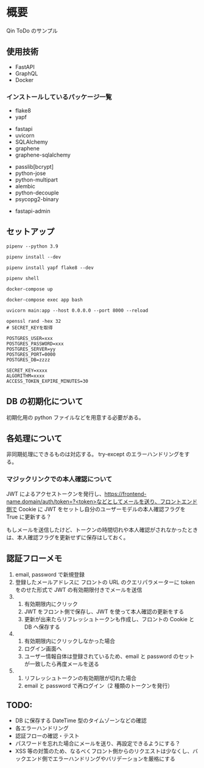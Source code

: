 # 概要

Qin ToDo のサンプル

## 使用技術

- FastAPI
- GraphQL
- Docker

### インストールしているパッケージ一覧

<!-- linter,formatterのインストール -->

- flake8
- yapf

<!-- ライブラリのインストール -->

- fastapi
- uvicorn
- SQLAlchemy
- graphene
- graphene-sqlalchemy

<!-- 周辺ツール -->

- passlib[bcrypt]
- python-jose
- python-multipart
- alembic
- python-decouple
- psycopg2-binary

<!-- ダッシュボードの導入 -->

- fastapi-admin

## セットアップ

```shell
pipenv --python 3.9
```

<!-- Pipfile に書いてあるパッケージをインストールする -->

```shell
pipenv install --dev
```

<!-- Pillow, graphene-file-upload -->

```shell
pipenv install yapf flake8 --dev
```

```shell
pipenv shell
```

```shell
docker-compose up
```

```shell
docker-compose exec app bash
```

```shell
uvicorn main:app --host 0.0.0.0 --port 8000 --reload
```

```shell
openssl rand -hex 32
# SECRET_KEYを取得
```

```/.env
POSTGRES_USER=xxx
POSTGRES_PASSWORD=xxx
POSTGRES_SERVER=yy
POSTGRES_PORT=0000
POSTGRES_DB=zzzz

SECRET_KEY=xxxx
ALGORITHM=xxxx
ACCESS_TOKEN_EXPIRE_MINUTES=30
```

## DB の初期化について

初期化用の python ファイルなどを用意する必要がある。

## 各処理について

非同期処理にできるものは対応する。
try-except のエラーハンドリングをする。

### マジックリンクでの本人確認について

JWT によるアクセストークンを発行し、https://frontend-name.domain/auth/token=?<token>などとしてメールを送り、フロントエンド側で Cookie に JWT をセットし自分のユーザーモデルの本人確認フラグを True に更新する？

もしメールを送信したけど、トークンの時間切れや本人確認がされなかったときは、本人確認フラグを更新せずに保存はしておく。

## 認証フローメモ

1. email, password で新規登録
2. 登録したメールアドレスに フロントの URL のクエリパラメーターに token をのせた形式で JWT の有効期限付きでメールを送信
3. 1. 有効期限内にクリック
   2. JWT をフロント側で保存し、JWT を使って本人確認の更新をする
   3. 更新が出来たらリフレッシュトークンも作成し、フロントの Cookie と DB へ保存する
4. 1. 有効期限内にクリックしなかった場合
   2. ログイン画面へ
   3. ユーザー情報自体は登録されているため、email と password のセットが一致したら再度メールを送る
5. 1. リフレッシュトークンの有効期限が切れた場合
   2. email と password で再ログイン（2 種類のトークンを発行）

## TODO:

- DB に保存する DateTime 型のタイムゾーンなどの確認
- 各エラーハンドリング
- 認証フローの確認・テスト
- パスワードを忘れた場合にメールを送り、再設定できるようにする？
- XSS 等の対策のため、なるべくフロント側からのリクエストは少なくし、バックエンド側でエラーハンドリングやバリデーションを厳格にする
